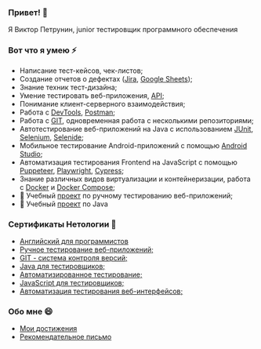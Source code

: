 ### Привет! 👋
Я Виктор Петрунин, junior тестировщик программного обеспечения

### Вот что я умею ⚡
- Написание тест-кейсов, чек-листов;
- Создание отчетов о дефектах ([Jira](https://docs.google.com/document/d/1qk6isUBX8GN58RWZIa2w0Rj8dfEQaCV5YJ2ccAZwGKM/edit), [Google Sheets](https://docs.google.com/spreadsheets/d/10CTtN6L1KC3xvQUtg-oHhdOQYpgs3gYCC6OLYFowt6Y/edit#gid=0));
- Знание техник тест-дизайна;
- Умение тестировать веб-приложения, [API](https://github.com/Victor1963100/API-CI);
- Понимание клиент-серверного взаимодействия;
-  Работа с [DevTools](https://docs.google.com/document/d/1TGRXJnzFOc8HnARlNi05y-UPsB_WindDo0M20QP_rSU/edit), [Postman](https://github.com/Victor1963100/Postman-Echo);
-  Работа с [GIT]([https://github.com/netology-code/git-2-homeworks-pr](https://github.com/Victor1963100/git-2-homeworks-fork)), одновременная работа с несколькими репозиториями;
-  Автотестирование веб-приложений на Java с использованием [JUnit](https://github.com/Victor1963100/CashBackHacker2/tree/junit4), [Selenium](https://github.com/Victor1963100/CardOrder/tree/main), [Selenide](https://github.com/Victor1963100/CardDelivery/tree/main);
-  Мобильное тестирование Android-приложений с помощью [Android Studio](https://docs.google.com/document/d/1S6TGHL4RPoLkduLeEZqbp5XTkGwuWi7O0sRj6eh-pAQ/edit);
-  Автоматизация тестирования Frontend на JavaScript с помощью [Puppeteer](https://github.com/Victor1963100/Pupeteer1), [Playwright](https://github.com/Victor1963100/Playwright), [Cypress](https://github.com/Victor1963100/Cypress_1);
-  Знание различных видов виртуализации и контейнеризации, работа с [Docker](https://github.com/Victor1963100/Deadline-3) и [Docker Compose](https://github.com/Victor1963100/MyDocker);
-  🌱 Учебный [проект](https://docs.google.com/spreadsheets/d/1nGvDaEwpIqhwsHfo_NtikDhN_UBIiSZYGXXHJk0cAwQ/edit#gid=0) по ручному тестированию веб-приложений;
-  🌱 Учебный [проект](https://github.com/Victor1963100/CourseProject) по Java

### Сертификаты Нетологии 🌱
- [Английский для программистов](https://netology.ru/sharing/a12e5814ee1283b6189f803f56031d07?utm_source=social&utm_campaign=achievements;)
- [Ручное тестирование веб-приложений;](https://netology.ru/sharing/d907180593c090cd14edc1c6e339f998?utm_source=social&utm_campaign=achievements)
- [GIT - система контроля версий;](https://netology.ru/sharing/4df8d19f3b0bf2db3e2cd5313f6c5d6f?utm_source=social&utm_campaign=achievements)
- [Java для тестировщиков;](https://netology.ru/sharing/8c80a18c155de0c6a07fea7673f46694?utm_source=social&utm_campaign=achievements)
- [Автоматизированное тестирование;](https://netology.ru/sharing/8d33426b4cd14cf227b0ffc49e028dd0?utm_source=social&utm_campaign=achievements)
- [JavaScript для тестировщиков;](https://netology.ru/sharing/31c2245e913191be0f79e918aaaa312c?utm_source=social&utm_campaign=achievements)
- [Автоматизация тестирования веб-интерфейсов;](https://netology.ru/sharing/b70f12811249c6931763e86e0c0cf0ef?utm_source=social&utm_campaign=achievements)

### Обо мне 😄
- [Мои достижения](https://netolo.gy/jPo)
- [Рекомендательное письмо](https://docs.yandex.ru/docs/view?url=ya-mail%3A%2F%2F182958734861932538%2F1.2&name=%D0%9F%D0%B5%D1%82%D1%80%D1%83%D0%BD%D0%B8%D0%BD%20%D0%92%D0%B8%D0%BA%D1%82%D0%BE%D1%80.pdf&uid=18074792)
<!--
**Victor1963100/Victor1963100** is a ✨ _special_ ✨ repository because its `README.md` (this file) appears on your GitHub profile.

Here are some ideas to get you started:

- 🔭 I’m currently working on ...
- 🌱 I’m currently learning ...
- 👯 I’m looking to collaborate on ...
- 🤔 I’m looking for help with ...
- 💬 Ask me about ...
- 📫 How to reach me: ...
- 😄 Pronouns: ...
- ⚡ Fun fact: ...
-->
